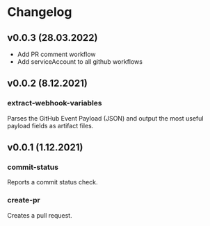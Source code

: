 # Changelog

## v0.0.3 (28.03.2022)

- Add PR comment workflow
- Add serviceAccount to all github workflows

## v0.0.2 (8.12.2021)

### extract-webhook-variables

Parses the GitHub Event Payload (JSON) and output the most useful payload fields as artifact files.

## v0.0.1 (1.12.2021)

### commit-status

Reports a commit status check.

### create-pr

Creates a pull request.
